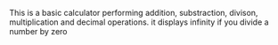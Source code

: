 This is a basic calculator performing addition, substraction, divison, multiplication and decimal operations.
it displays infinity if you divide a number by zero
